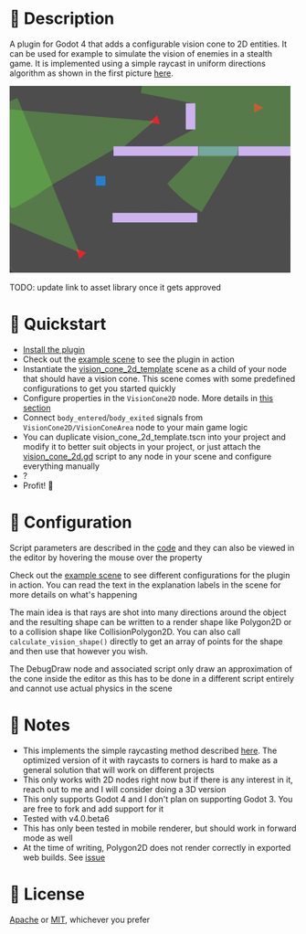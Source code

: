 # 🎯 Description
A plugin for Godot 4 that adds a configurable vision cone to 2D entities. It can be used for example to simulate the vision of enemies in a stealth game. It is implemented using a simple raycast in uniform directions algorithm as shown in the first picture [here](https://www.redblobgames.com/articles/visibility/).

![vision cone demo](https://github.com/d-bucur/demos/raw/master/godot-vision-cone.gif)

TODO: update link to asset library once it gets approved

# 🚅 Quickstart
- [Install the plugin](https://docs.godotengine.org/en/stable/tutorials/plugins/editor/installing_plugins.html)
- Check out the [example scene](addons/vision_cone_2d/examples/example.tscn) to see the plugin in action
- Instantiate the [vision_cone_2d_template](addons/vision_cone_2d/vision_cone_2d_template.tscn) scene as a child of your node that should have a vision cone. This scene comes with some predefined configurations to get you started quickly
- Configure properties in the `VisionCone2D` node. More details in [this section](#-configuration)
- Connect `body_entered`/`body_exited` signals from `VisionCone2D/VisionConeArea` node to your main game logic
- You can duplicate vision_cone_2d_template.tscn into your project and modify it to better suit objects in your project, or just attach the [vision_cone_2d.gd](addons/vision_cone_2d/vision_cone.gd) script to any node in your scene and configure everything manually
- ?
- Profit! 💸
  
# 🔧 Configuration
Script parameters are described in the [code](addons/vision_cone_2d/vision_cone_2d.gd) and they can also be viewed in the editor by hovering the mouse over the property

Check out the [example scene](addons\vision_cone_2d\examples\example.tscn) to see different configurations for the plugin in action. You can read the text in the explanation labels in the scene for more details on what's happening

The main idea is that rays are shot into many directions around the object and the resulting shape can be written to a render shape like Polygon2D or to a collision shape like CollisionPolygon2D. You can also call `calculate_vision_shape()` directly to get an array of points for the shape and then use that however you wish.

The DebugDraw node and associated script only draw an approximation of the cone inside the editor as this has to be done in a different script entirely and cannot use actual physics in the scene

# 📝 Notes
- This implements the simple raycasting method described [here](https://www.redblobgames.com/articles/visibility/). The optimized version of it with raycasts to corners is hard to make as a general solution that will work on different projects
- This only works with 2D nodes right now but if there is any interest in it, reach out to me and I will consider doing a 3D version
- This only supports Godot 4 and I don't plan on supporting Godot 3. You are free to fork and add support for it
- Tested with v4.0.beta6
- This has only been tested in mobile renderer, but should work in forward mode as well
- At the time of writing, Polygon2D does not render correctly in exported web builds. See [issue](https://github.com/godotengine/godot/issues/69533)

# 🪪 License
[Apache](LICENSE-APACHE) or [MIT](LICENSE-MIT), whichever you prefer
